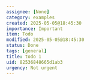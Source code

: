 ```yaml
---
assignee: [None]
category: examples
created: 2025-05-05@18:45:30
importance: Important
item: Todo
modified: 2025-05-05@18:45:30
status: Done
tags: [general]
title: todo 1
uid: 82536848665d1ab3
urgency: Not urgent
---
```


